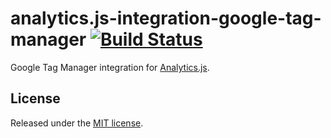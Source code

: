 # analytics.js-integration-google-tag-manager [![Build Status][ci-badge]][ci-link]

Google Tag Manager integration for [Analytics.js][].

## License

Released under the [MIT license](LICENSE).


[Analytics.js]: https://segment.com/docs/libraries/analytics.js/
[ci-link]: https://circleci.com/gh/segment-integrations/analytics.js-integration-google-tag-manager
[ci-badge]: https://circleci.com/gh/segment-integrations/analytics.js-integration-google-tag-manager.svg?style=svg
